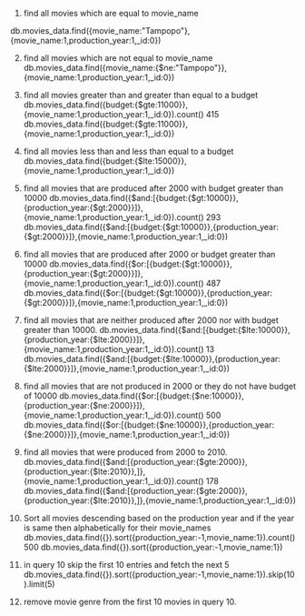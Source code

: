 1) find all movies which are equal to movie_name

db.movies_data.find({movie_name:"Tampopo"},{movie_name:1,production_year:1,_id:0})


2) find all movies which are not equal to movie_name
db.movies_data.find({movie_name:{$ne:"Tampopo"}},{movie_name:1,production_year:1,_id:0})


3) find all movies greater than and greater than equal to a budget
db.movies_data.find({budget:{$gte:11000}},{movie_name:1,production_year:1,_id:0}).count()
415
db.movies_data.find({budget:{$gte:11000}},{movie_name:1,production_year:1,_id:0})


4) find all movies less than and less than equal to a budget
db.movies_data.find({budget:{$lte:15000}},{movie_name:1,production_year:1,_id:0})


5) find all movies that are produced after 2000 with budget greater than 10000
db.movies_data.find({$and:[{budget:{$gt:10000}},{production_year:{$gt:2000}}]},{movie_name:1,production_year:1,_id:0}).count()
293
db.movies_data.find({$and:[{budget:{$gt:10000}},{production_year:{$gt:2000}}]},{movie_name:1,production_year:1,_id:0})


6) find all movies that are produced after 2000 or budget greater than 10000
db.movies_data.find({$or:[{budget:{$gt:10000}},{production_year:{$gt:2000}}]},{movie_name:1,production_year:1,_id:0}).count()
487
db.movies_data.find({$or:[{budget:{$gt:10000}},{production_year:{$gt:2000}}]},{movie_name:1,production_year:1,_id:0})



7) find all movies that are neither produced after 2000 nor with budget greater than 10000.
db.movies_data.find({$and:[{budget:{$lte:10000}},{production_year:{$lte:2000}}]},{movie_name:1,production_year:1,_id:0}).count()
13
db.movies_data.find({$and:[{budget:{$lte:10000}},{production_year:{$lte:2000}}]},{movie_name:1,production_year:1,_id:0})


8) find all movies that are not produced in 2000 or they do not have budget of 10000
db.movies_data.find({$or:[{budget:{$ne:10000}},{production_year:{$ne:2000}}]},{movie_name:1,production_year:1,_id:0}).count()
500
db.movies_data.find({$or:[{budget:{$ne:10000}},{production_year:{$ne:2000}}]},{movie_name:1,production_year:1,_id:0})


9) find all movies that were produced from 2000 to 2010.
db.movies_data.find({$and:[{production_year:{$gte:2000}},{production_year:{$lte:2010}},]},{movie_name:1,production_year:1,_id:0}).count()
178
db.movies_data.find({$and:[{production_year:{$gte:2000}},{production_year:{$lte:2010}},]},{movie_name:1,production_year:1,_id:0})

10) Sort all movies descending based on the production year and if the year is same then alphabetically for their movie_names
db.movies_data.find({}).sort({production_year:-1,movie_name:1}).count()
500
db.movies_data.find({}).sort({production_year:-1,movie_name:1})


11) in query 10 skip the first 10 entries and fetch the next 5
 db.movies_data.find({}).sort({production_year:-1,movie_name:1}).skip(10).limit(5)

12) remove movie genre from the first 10 movies in query 10.
